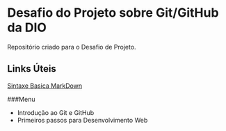 # Desafio do Projeto sobre Git/GitHub da DIO
Repositório criado para o Desafio de Projeto.

## Links Úteis
[Sintaxe Basica MarkDown](https://www.markdownguide.org/basic-syntax/)

###Menu
- Introdução ao Git e GitHub
- Primeiros passos para Desenvolvimento Web